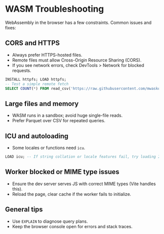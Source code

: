 # WASM Troubleshooting

WebAssembly in the browser has a few constraints. Common issues and fixes:

## CORS and HTTPS

- Always prefer HTTPS-hosted files.
- Remote files must allow Cross-Origin Resource Sharing (CORS).
- If you see network errors, check DevTools > Network for blocked requests.

```sql
INSTALL httpfs; LOAD httpfs;
-- Test a simple remote fetch
SELECT COUNT(*) FROM read_csv('https://raw.githubusercontent.com/mwaskom/seaborn-data/master/tips.csv');
```

## Large files and memory

- WASM runs in a sandbox; avoid huge single-file reads.
- Prefer Parquet over CSV for repeated queries.

## ICU and autoloading

- Some locales or functions need `icu`.

```sql
LOAD icu; -- If string collation or locale features fail, try loading ICU
```

## Worker blocked or MIME type issues

- Ensure the dev server serves JS with correct MIME types (Vite handles this).
- Reload the page, clear cache if the worker fails to initialize.

## General tips

- Use `EXPLAIN` to diagnose query plans.
- Keep the browser console open for errors and stack traces.
